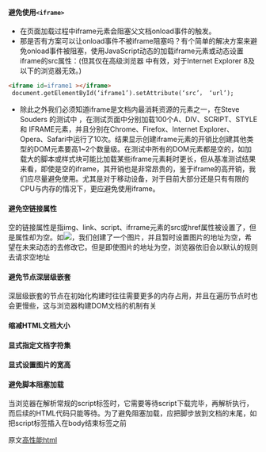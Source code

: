 #### 避免使用`<iframe>`

* 在页面加载过程中iframe元素会阻塞父文档onload事件的触发。
* 那是否有方案可以让onload事件不被iframe阻塞吗？有个简单的解决方案来避免onload事件被阻塞，使用JavaScript动态的加载iframe元素或动态设置iframe的src属性：(但其仅在高级浏览器 中有效，对于Internet Explorer 8及以下的浏览器无效。)

```html
<iframe id=iframe1 ></iframe>
 document.getElementById(‘iframe1’).setAttribute(‘src’， ‘url’);
```
* 除此之外我们必须知道iframe是文档内最消耗资源的元素之一，在Steve Souders 的测试中 ，在测试页面中分别加载100个A、DIV、SCRIPT、STYLE和 IFRAME元素，并且分别在Chrome、Firefox、Internet Explorer、Opera、Safari中运行了10次。结果显示创建iframe元素的开销比创建其他类型的DOM元素要高1~2个数量级。在测试中所有的DOM元素都是空的，如加载大的脚本或样式块可能比加载某些iframe元素耗时更长，但从基准测试结果来看，即使是空的iframe，其开销也是非常昂贵的，鉴于iframe的高开销，我们应尽量避免使用。尤其是对于移动设备，对于目前大部分还是只有有限的CPU与内存的情况下，更应避免使用iframe。


#### 避免空链接属性

空的链接属性是指img、link、script、ifrrame元素的src或href属性被设置了，但是属性却为空。如<img src=””>，我们创建了一个图片，并且暂时设置图片的地址为空，希望在未来动态的去修改它。但是即使图片的地址为空，浏览器依旧会以默认的规则去请求空地址

#### 避免节点深层级嵌套

深层级嵌套的节点在初始化构建时往往需要更多的内存占用，并且在遍历节点时也会更慢些，这与浏览器构建DOM文档的机制有关

#### 缩减HTML文档大小

#### 显式指定文档字符集

#### 显式设置图片的宽高

#### 避免脚本阻塞加载

当浏览器在解析常规的script标签时，它需要等待script下载完毕，再解析执行，而后续的HTML代码只能等待。为了避免阻塞加载，应把脚步放到文档的末尾，如把script标签插入在body结束标签之前

原文[高性能html](http://www.alloyteam.com/2012/10/high-performance-html/)
